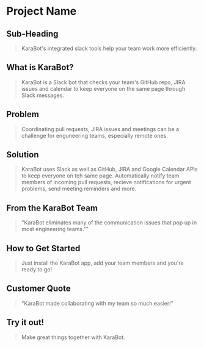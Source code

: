 # Project Name #

<!-- 
> This material was originally posted [here](http://www.quora.com/What-is-Amazons-approach-to-product-development-and-product-management). It is reproduced here for posterities sake.

There is an approach called "working backwards" that is widely used at Amazon. They work backwards from the customer, rather than starting with an idea for a product and trying to bolt customers onto it. While working backwards can be applied to any specific product decision, using this approach is especially important when developing new products or features.

For new initiatives a product manager typically starts by writing an internal press release announcing the finished product. The target audience for the press release is the new/updated product's customers, which can be retail customers or internal users of a tool or technology. Internal press releases are centered around the customer problem, how current solutions (internal or external) fail, and how the new product will blow away existing solutions.

If the benefits listed don't sound very interesting or exciting to customers, then perhaps they're not (and shouldn't be built). Instead, the product manager should keep iterating on the press release until they've come up with benefits that actually sound like benefits. Iterating on a press release is a lot less expensive than iterating on the product itself (and quicker!).

If the press release is more than a page and a half, it is probably too long. Keep it simple. 3-4 sentences for most paragraphs. Cut out the fat. Don't make it into a spec. You can accompany the press release with a FAQ that answers all of the other business or execution questions so the press release can stay focused on what the customer gets. My rule of thumb is that if the press release is hard to write, then the product is probably going to suck. Keep working at it until the outline for each paragraph flows. 

Oh, and I also like to write press-releases in what I call "Oprah-speak" for mainstream consumer products. Imagine you're sitting on Oprah's couch and have just explained the product to her, and then you listen as she explains it to her audience. That's "Oprah-speak", not "Geek-speak".

Once the project moves into development, the press release can be used as a touchstone; a guiding light. The product team can ask themselves, "Are we building what is in the press release?" If they find they're spending time building things that aren't in the press release (overbuilding), they need to ask themselves why. This keeps product development focused on achieving the customer benefits and not building extraneous stuff that takes longer to build, takes resources to maintain, and doesn't provide real customer benefit (at least not enough to warrant inclusion in the press release).
 -->
 
## Sub-Heading ##
  >KaraBot's integrated slack tools help your team work more efficiently.

## What is KaraBot? ##
  > KaraBot is a Slack bot that checks your team's GitHub repo, JIRA issues and calendar to keep everyone on the same page through Slack messages.

## Problem ##
  > Coordinating pull requests, JIRA issues and meetings can be a challenge for enguneering teams, especially remote ones. 

## Solution ##
  > KaraBot uses Slack as well as GitHub, JIRA and Google Calendar APIs to keep everyone on teh same page. Automatically notify team members of incoming pull requests, recieve notifications for urgent problems, send meeting reminders and more.

## From the KaraBot Team ##
  > "KaraBot eliminates many of the communication issues that pop up in most engineering teams.""

## How to Get Started ##
  > Just install the KaraBot app, add your team members and you're ready to go!

## Customer Quote ##
  > "KaraBot made collaborating with my team so much easier!" 

## Try it out! ##
  > Make great things together with KaraBot.